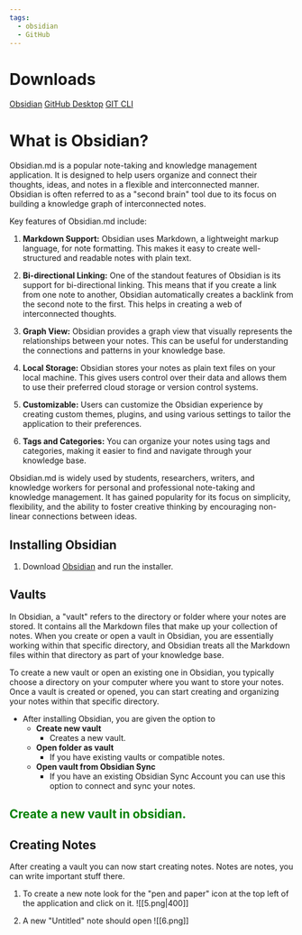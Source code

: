 ```yaml
---
tags:
  - obsidian
  - GitHub
---
```

# Downloads
[Obsidian](https://obsidian.md/download)
[GitHub Desktop](https://desktop.github.com)
[GIT CLI](https://git-scm.com/downloads)

# What is Obsidian?
Obsidian.md is a popular note-taking and knowledge management application. It is designed to help users organize and connect their thoughts, ideas, and notes in a flexible and interconnected manner. Obsidian is often referred to as a "second brain" tool due to its focus on building a knowledge graph of interconnected notes.

Key features of Obsidian.md include:

1. **Markdown Support:** Obsidian uses Markdown, a lightweight markup language, for note formatting. This makes it easy to create well-structured and readable notes with plain text.

2. **Bi-directional Linking:** One of the standout features of Obsidian is its support for bi-directional linking. This means that if you create a link from one note to another, Obsidian automatically creates a backlink from the second note to the first. This helps in creating a web of interconnected thoughts.

3. **Graph View:** Obsidian provides a graph view that visually represents the relationships between your notes. This can be useful for understanding the connections and patterns in your knowledge base.

4. **Local Storage:** Obsidian stores your notes as plain text files on your local machine. This gives users control over their data and allows them to use their preferred cloud storage or version control systems.

5. **Customizable:** Users can customize the Obsidian experience by creating custom themes, plugins, and using various settings to tailor the application to their preferences.

6. **Tags and Categories:** You can organize your notes using tags and categories, making it easier to find and navigate through your knowledge base.

Obsidian.md is widely used by students, researchers, writers, and knowledge workers for personal and professional note-taking and knowledge management. It has gained popularity for its focus on simplicity, flexibility, and the ability to foster creative thinking by encouraging non-linear connections between ideas.
## Installing Obsidian
1. Download [Obsidian](https://obsidian.md/download) and run the installer.
## Vaults
In Obsidian, a "vault" refers to the directory or folder where your notes are stored. It contains all the Markdown files that make up your collection of notes. When you create or open a vault in Obsidian, you are essentially working within that specific directory, and Obsidian treats all the Markdown files within that directory as part of your knowledge base.

To create a new vault or open an existing one in Obsidian, you typically choose a directory on your computer where you want to store your notes. Once a vault is created or opened, you can start creating and organizing your notes within that specific directory. 

- After installing Obsidian, you are given the option to
	- **Create new vault**
		- Creates a new vault. 
	- **Open folder as vault**
		- If you have existing vaults or compatible notes.
	- **Open vault from Obsidian Sync**
		- If you have an existing Obsidian Sync Account you can use this option to connect and sync your notes.
## <span style="color: green;">Create a new vault in obsidian.</span>
## Creating Notes
After creating a vault you can now start creating notes. Notes are notes, you can write important stuff there.

1. To create a new note look for the "pen and paper" icon at the top left of the application and click on it.
![[5.png|400]]

2. A new "Untitled" note should open ![[6.png]]